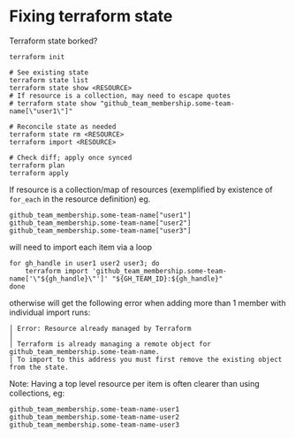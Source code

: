 # Fixing terraform state

Terraform state borked?

```shell
terraform init

# See existing state
terraform state list
terraform state show <RESOURCE>
# If resource is a collection, may need to escape quotes
# terraform state show "github_team_membership.some-team-name[\"user1\"]"

# Reconcile state as needed
terraform state rm <RESOURCE>
terraform import <RESOURCE>

# Check diff; apply once synced
terraform plan
terraform apply
```

If resource is a collection/map of resources (exemplified by existence of `for_each` in the resource definition)
eg.
```shell
github_team_membership.some-team-name["user1"]
github_team_membership.some-team-name["user2"]
github_team_membership.some-team-name["user3"]
```

will need to import each item via a loop
```shell
for gh_handle in user1 user2 user3; do
    terraform import 'github_team_membership.some-team-name['\"${gh_handle}\"']' "${GH_TEAM_ID}:${gh_handle}"
done
```
otherwise will get the following error when adding more than 1 member with individual import runs:
```shell
│ Error: Resource already managed by Terraform
│
│ Terraform is already managing a remote object for github_team_membership.some-team-name.
| To import to this address you must first remove the existing object from the state.
```

Note: Having a top level resource per item is often clearer than using collections, eg:
```shell
github_team_membership.some-team-name-user1
github_team_membership.some-team-name-user2
github_team_membership.some-team-name-user3
```
